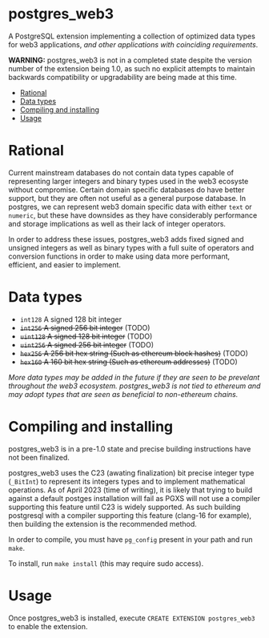# postgres_web3

A PostgreSQL extension implementing a collection of optimized data types for web3 applications, _and other applications with coinciding requirements_.

**WARNING:** postgres_web3 is not in a completed state despite the version number of the extension being 1.0, as such no explicit attempts to maintain backwards compatibility or upgradability are being made at this time.

- [Rational](#rational)
- [Data types](#data-types)
- [Compiling and installing](#compiling-and-installing)
- [Usage](#usage)

# Rational

Current mainstream databases do not contain data types capable of representing larger integers and binary types used in the web3 ecosyste without compromise. Certain domain specific databases do have better support, but they are often not useful as a general purpose database. In postgres, we can represent web3 domain specific data with either `text` or `numeric`, but these have downsides as they have considerably performance and storage implications as well as their lack of integer operators.

In order to address these issues, postgres_web3 adds fixed signed and unsigned integers as well as binary types with a full suite of operators and conversion functions in order to make using data more performant, efficient, and easier to implement.

# Data types

- `int128` A signed 128 bit integer
- ~~`int256` A signed 256 bit integer~~ (TODO)
- ~~`uint128` A signed 128 bit integer~~ (TODO)
- ~~`uint256` A signed 256 bit integer~~ (TODO)
- ~~`hex256` A 256 bit hex string (Such as ethereum block hashes)~~ (TODO)
- ~~`hex160` A 160 bit hex string (Such as ethereum addresses)~~ (TODO)

_More data types may be added in the future if they are seen to be prevelant throughout the web3 ecosystem. postgres_web3 is not tied to ethereum and may adopt types that are seen as beneficial to non-ethereum chains._

# Compiling and installing

postgres_web3 is in a pre-1.0 state and precise building instructions have not been finalized.

postgres_web3 uses the C23 (awating finalization) bit precise integer type (`_BitInt`) to represent its integers types and to implement mathematical operations. As of April 2023 (time of writing), it is likely that trying to build against a default postges installation will fail as PGXS will not use a compiler supporting this feature until C23 is widely supported. As such building postgresql with a compiler supporting this feature (clang-16 for example), then building the extension is the recommended method.

In order to compile, you must have `pg_config` present in your path and run `make`.

To install, run `make install` (this may require sudo access).

# Usage

Once postgres_web3 is installed, execute `CREATE EXTENSION postgres_web3` to enable the extension.
